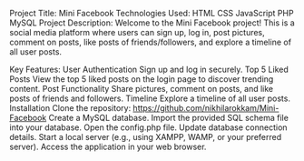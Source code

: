 Project Title: Mini Facebook
Technologies Used:
HTML
CSS
JavaScript
PHP
MySQL
Project Description:
Welcome to the Mini Facebook project! This is a social media platform where users can sign up, log in, post pictures, comment on posts, like posts of friends/followers, and explore a timeline of all user posts.

Key Features:
User Authentication
Sign up and log in securely.
Top 5 Liked Posts
View the top 5 liked posts on the login page to discover trending content.
Post Functionality
Share pictures, comment on posts, and like posts of friends and followers.
Timeline
Explore a timeline of all user posts.
Installation
Clone the repository: https://github.com/nikhilarokkam/Mini-Facebook
Create a MySQL database. Import the provided SQL schema file into your database.
Open the config.php file. Update database connection details.
Start a local server (e.g., using XAMPP, WAMP, or your preferred server). Access the application in your web browser.
